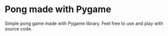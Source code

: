 # Pong made with Pygame
Simple pong game made with Pygame library.
Feel free to use and play with source code.
